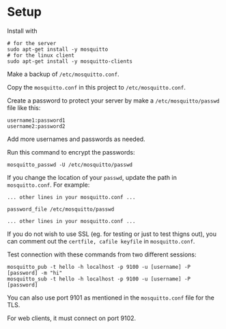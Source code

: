 # Setup

Install with

```
# for the server
sudo apt-get install -y mosquitto
# for the linux client
sudo apt-get install -y mosquitto-clients
```

Make a backup of `/etc/mosquitto.conf`.

Copy the `mosquitto.conf` in this project to `/etc/mosquitto.conf`.

Create a password to protect your server by make a `/etc/mosquitto/passwd` file like this:

```
username1:password1
username2:password2
```
Add more usernames and passwords as needed.

Run this command to encrypt the passwords:

```
mosquitto_passwd -U /etc/mosquitto/passwd
```

If you change the location of your `passwd`, update the path in `mosquitto.conf`.  For example:

```
... other lines in your mosquitto.conf ...

password_file /etc/mosquitto/passwd

... other lines in your mosquitto.conf ...

```

If you do not wish to use SSL (eg. for testing or just to test thigns out), you can comment out the `certfile, cafile keyfile` in `mosquitto.conf`.

Test connection with these commands from two different sessions:

```
mosquitto_pub -t hello -h localhost -p 9100 -u [username] -P [password] -m "hi"
mosquitto_sub -t hello -h localhost -p 9100 -u [username] -P [password]
```

You can also use port 9101 as mentioned in the `mosquitto.conf` file for the TLS.

For web clients, it must connect on port 9102.
